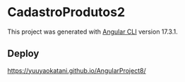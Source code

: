 # CadastroProdutos2

This project was generated with [Angular CLI](https://github.com/angular/angular-cli) version 17.3.1.

## Deploy

https://yuuyaokatani.github.io/AngularProject8/
